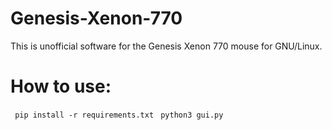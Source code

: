 # Genesis-Xenon-770
This is unofficial software for the Genesis Xenon 770 mouse for GNU/Linux.

# How to use:
``` pip install -r requirements.txt```
``` python3 gui.py```
